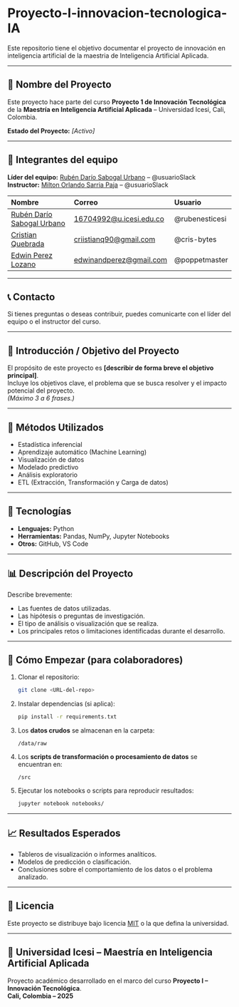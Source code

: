 # Proyecto-I-innovacion-tecnologica-IA
Este repositorio tiene el objetivo documentar el proyecto de innovación en inteligencia artificial de la maestria de Inteligencia Artificial Aplicada.

---

## 🧩 Nombre del Proyecto
Este proyecto hace parte del curso **Proyecto 1 de Innovación Tecnológica** de la **Maestría en Inteligencia Artificial Aplicada** – Universidad Icesi, Cali, Colombia.

**Estado del Proyecto:** _[Activo]_

---

## 👥 Integrantes del equipo

**Líder del equipo:** [Rubén Darío Sabogal Urbano](https://github.com/rubenesticesi) – @usuarioSlack  
**Instructor:** [Milton Orlando Sarria Paja](https://github.com/miltonsarria) – @usuarioSlack

| Nombre | Correo | Usuario |
|:-------|:--------|:--------|
| [Rubén Darío Sabogal Urbano](https://github.com/rubenesticesi) | 16704992@u.icesi.edu.co| @rubenesticesi|
| [Cristian Quebrada](https://github.com/cris-bytes) | criistianq90@gmail.com| @cris-bytes|
| [Edwin  Perez Lozano](https://github.com/poppetmaster) | edwinandperez@gmail.com| @poppetmaster|

---

## 📞 Contacto

Si tienes preguntas o deseas contribuir, puedes comunicarte con el líder del equipo o el instructor del curso.

---

## 🎯 Introducción / Objetivo del Proyecto

El propósito de este proyecto es **[describir de forma breve el objetivo principal]**.  
Incluye los objetivos clave, el problema que se busca resolver y el impacto potencial del proyecto.  
_(Máximo 3 a 6 frases.)_

---

## 🧠 Métodos Utilizados

- Estadística inferencial  
- Aprendizaje automático (Machine Learning)  
- Visualización de datos  
- Modelado predictivo  
- Análisis exploratorio  
- ETL (Extracción, Transformación y Carga de datos)

---

## 🧰 Tecnologías

- **Lenguajes:** Python 
- **Herramientas:** Pandas, NumPy, Jupyter Notebooks
- **Otros:** GitHub, VS Code

---

## 📊 Descripción del Proyecto

Describe brevemente:  
- Las fuentes de datos utilizadas.  
- Las hipótesis o preguntas de investigación.  
- El tipo de análisis o visualización que se realiza.  
- Los principales retos o limitaciones identificadas durante el desarrollo.

---

## 🚀 Cómo Empezar (para colaboradores)

1. Clonar el repositorio:  
   ```bash
   git clone <URL-del-repo>
   ```

2. Instalar dependencias (si aplica):  
   ```bash
   pip install -r requirements.txt
   ```

3. Los **datos crudos** se almacenan en la carpeta:  
   ```
   /data/raw
   ```

4. Los **scripts de transformación o procesamiento de datos** se encuentran en:  
   ```
   /src
   ```

5. Ejecutar los notebooks o scripts para reproducir resultados:  
   ```bash
   jupyter notebook notebooks/
   ```

---

## 📈 Resultados Esperados

- Tableros de visualización o informes analíticos.  
- Modelos de predicción o clasificación.  
- Conclusiones sobre el comportamiento de los datos o el problema analizado.

---

## 📄 Licencia

Este proyecto se distribuye bajo licencia [MIT](https://opensource.org/licenses/MIT) o la que defina la universidad.

---

## 🏫 Universidad Icesi – Maestría en Inteligencia Artificial Aplicada

Proyecto académico desarrollado en el marco del curso **Proyecto I – Innovación Tecnológica**.  
**Cali, Colombia – 2025**